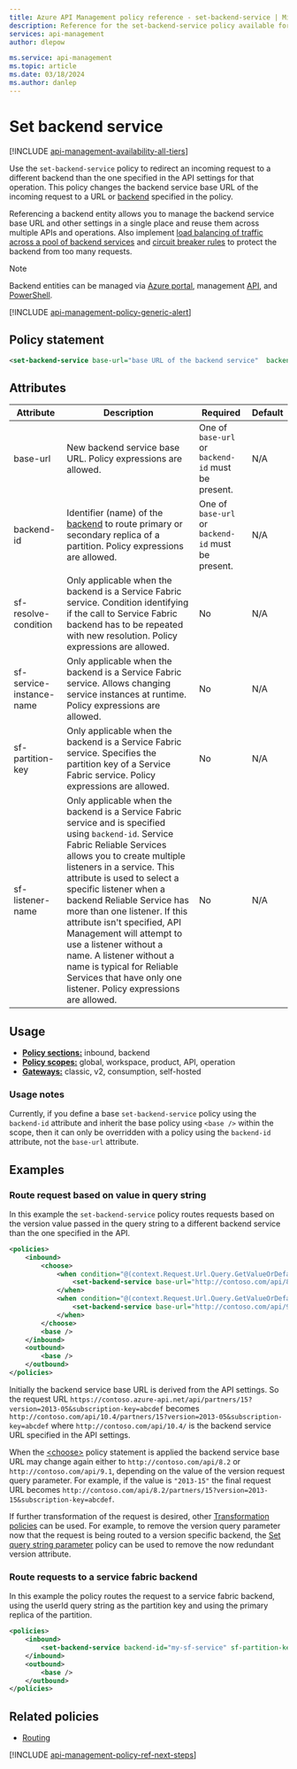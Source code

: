 ```yaml
---
title: Azure API Management policy reference - set-backend-service | Microsoft Docs
description: Reference for the set-backend-service policy available for use in Azure API Management. Provides policy usage, settings, and examples.
services: api-management
author: dlepow

ms.service: api-management
ms.topic: article
ms.date: 03/18/2024
ms.author: danlep
---
```


# Set backend service

[!INCLUDE [api-management-availability-all-tiers](../../includes/api-management-availability-all-tiers.md)]

Use the `set-backend-service` policy to redirect an incoming request to a different backend than the one specified in the API settings for that operation. This policy changes the backend service base URL of the incoming request to a URL or [backend](backends.md) specified in the policy.

Referencing a backend entity allows you to manage the backend service base URL and other settings in a single place and reuse them across multiple APIs and operations. Also implement [load balancing of traffic across a pool of backend services](backends.md#load-balanced-pool-preview) and [circuit breaker rules](backends.md#circuit-breaker-preview) to protect the backend from too many requests.

> [!NOTE]
> Backend entities can be managed via [Azure portal](how-to-configure-service-fabric-backend.yml), management [API](/rest/api/apimanagement), and [PowerShell](https://www.powershellgallery.com/packages?q=apimanagement). 

[!INCLUDE [api-management-policy-generic-alert](../../includes/api-management-policy-generic-alert.md)]

## Policy statement

```xml
<set-backend-service base-url="base URL of the backend service"  backend-id="name of the backend entity specifying base URL of the backend service" sf-resolve-condition="condition" sf-service-instance-name="Service Fabric service name" sf-listener-name="Service Fabric listener name" />
```

## Attributes

| Attribute         | Description                                            | Required | Default |
| ----------------- | ------------------------------------------------------ | -------- | ------- |
|base-url|New backend service base URL. Policy expressions are allowed.|One of `base-url` or `backend-id` must be present.|N/A|
|backend-id|Identifier (name) of the [backend](backends.md) to route primary or secondary replica of a partition. Policy expressions are allowed. |One of `base-url` or `backend-id` must be present.|N/A|
|sf-resolve-condition|Only applicable when the backend is a Service Fabric service. Condition identifying if the call to Service Fabric backend has to be repeated with new resolution. Policy expressions are allowed.|No|N/A|
|sf-service-instance-name|Only applicable when the backend is a Service Fabric service. Allows changing service instances at runtime. Policy expressions are allowed. |No|N/A|
|sf-partition-key|Only applicable when the backend is a Service Fabric service. Specifies the partition key of a Service Fabric service. Policy expressions are allowed. |No|N/A|
|sf-listener-name|Only applicable when the backend is a Service Fabric service and is specified using `backend-id`. Service Fabric Reliable Services allows you to create multiple listeners in a service. This attribute is used to select a specific listener when a backend Reliable Service has more than one listener. If this attribute isn't specified, API Management will attempt to use a listener without a name. A listener without a name is typical for Reliable Services that have only one listener. Policy expressions are allowed.|No|N/A|

## Usage

- [**Policy sections:**](./api-management-howto-policies.md#sections) inbound, backend
- [**Policy scopes:**](./api-management-howto-policies.md#scopes) global, workspace, product, API, operation
-  [**Gateways:**](api-management-gateways-overview.md) classic, v2, consumption, self-hosted

### Usage notes

Currently, if you define a base `set-backend-service` policy using the `backend-id` attribute and inherit the base policy using `<base />` within the scope, then it can only be overridden with a policy using the `backend-id` attribute, not the `base-url` attribute.

## Examples

### Route request based on value in query string

In this example the `set-backend-service` policy routes requests based on the version value passed in the query string to a different backend service than the one specified in the API.


```xml
<policies>
    <inbound>
        <choose>
            <when condition="@(context.Request.Url.Query.GetValueOrDefault("version") == "2013-05")">
                <set-backend-service base-url="http://contoso.com/api/8.2/" />
            </when>
            <when condition="@(context.Request.Url.Query.GetValueOrDefault("version") == "2014-03")">
                <set-backend-service base-url="http://contoso.com/api/9.1/" />
            </when>
        </choose>
        <base />
    </inbound>
    <outbound>
        <base />
    </outbound>
</policies>
```

Initially the backend service base URL is derived from the API settings. So the request URL `https://contoso.azure-api.net/api/partners/15?version=2013-05&subscription-key=abcdef` becomes `http://contoso.com/api/10.4/partners/15?version=2013-05&subscription-key=abcdef` where `http://contoso.com/api/10.4/` is the backend service URL specified in the API settings.

When the [<choose\>](choose-policy.md) policy statement is applied the backend service base URL may change again either to `http://contoso.com/api/8.2` or `http://contoso.com/api/9.1`, depending on the value of the version request query parameter. For example, if the value is `"2013-15"` the final request URL becomes `http://contoso.com/api/8.2/partners/15?version=2013-15&subscription-key=abcdef`.

If further transformation of the request is desired, other [Transformation policies](api-management-policies.md#transformation) can be used. For example, to remove the version query parameter now that the request is being routed to a version specific backend, the [Set query string parameter](set-query-parameter-policy.md) policy can be used to remove the now redundant version attribute.

### Route requests to a service fabric backend

In this example the policy routes the request to a service fabric backend, using the userId query string as the partition key and using the primary replica of the partition.

```xml
<policies>
    <inbound>
        <set-backend-service backend-id="my-sf-service" sf-partition-key="@(context.Request.Url.Query.GetValueOrDefault("userId","")" sf-replica-type="primary" />
    </inbound>
    <outbound>
        <base />
    </outbound>
</policies>
```



## Related policies

* [Routing](api-management-policies.md#routing)

[!INCLUDE [api-management-policy-ref-next-steps](../../includes/api-management-policy-ref-next-steps.md)]
